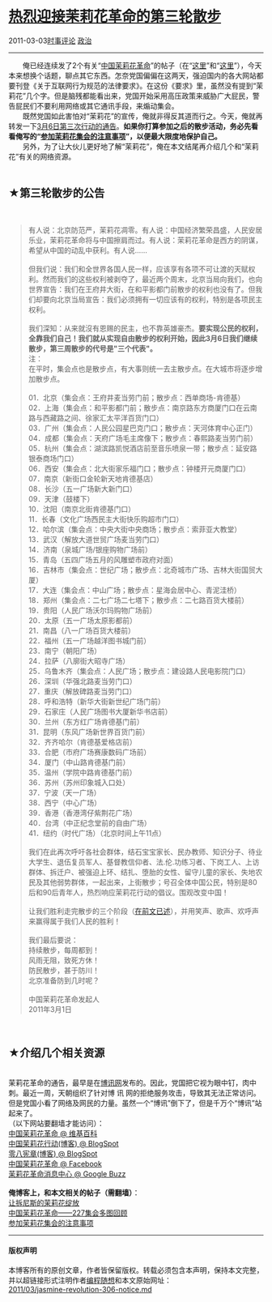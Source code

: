 <!DOCTYPE html>
<html xmlns="http://www.w3.org/1999/xhtml" xml:lang="zh-CN">
<head>
<meta http-equiv="Content-Type" content="text/html; charset=utf-8" />
<meta name="generator" content="Python script by program.think@gmail.com" />
<meta name="provider" content="program-think.blogspot.com" />
<link type="text/css" rel="stylesheet" href="../../css/program-think.css" />
<title>热烈迎接茉莉花革命的第三轮散步 - 编程随想的博客</title>
</head>
<body>
<div id="main" style="width:100%;">
<h1><a href="../../index.md" title="回到首页">热烈迎接茉莉花革命的第三轮散步</a></h1>
<div class="post-info"><span class="date-header">2011-03-03</span><a href="../../tags/E697B6E4BA8BE8AF84E8AEBA.md" class="tag">时事评论</a> <a href="../../tags/E694BFE6B2BB.md" class="tag">政治</a> </div>
<hr>
<div class="post">
&#12288;&#12288;俺已经连续发了2个有关“<a href="http://zh.wikipedia.org/wiki/%E4%B8%AD%E5%9C%8B%E8%8C%89%E8%8E%89%E8%8A%B1%E9%9D%A9%E5%91%BD" target="_blank" rel="nofollow">中国茉莉花革命</a>”的帖子（在“<a href="../../2011/02/jasmine-revolution-227-notice.md">这里</a>”和“<a href="../../2011/03/jasmine-revolution-227-photo.md">这里</a>”），今天本来想换个话题，聊点其它东西。怎奈党国偏偏在这两天，强迫国内的各大网站都要刊登《关于互联网行为规范的法律要求》。在这份《要求》里，虽然没有提到“茉莉花”几个字。但是脑残都能看出来，党国开始采用高压政策来威胁广大屁民，警告屁民们不要利用网络或其它通讯手段，来煽动集会。<br />&#12288;&#12288;既然党国如此害怕对“茉莉花”的宣传，俺就非得反其道而行之。今天，俺就再转发一下<a href="http://molihuaxingdong.blogspot.com/2011/02/201136.html" target="_blank" rel="nofollow">3月6日第三次行动的通告</a>。<b>如果你打算参加之后的散步活动，务必先看看俺写的“<a href="../../2011/03/jasmine-revolution-how-to.md">参加茉莉花集会的注意事项</a>”，以便最大限度地保护自己。</b><br />&#12288;&#12288;另外，为了让大伙儿更好地了解“茉莉花”，俺在本文结尾再介绍几个和“茉莉花”有关的网络资源。<!--program-think--><br /><br /><h2>★第三轮散步的公告</h2><br /><blockquote>有人说：北京防范严，茉莉花凋零。有人说：中国经济繁荣昌盛，人民安居乐业，茉莉花革命将与中国擦肩而过。有人说：茉莉花革命是西方的阴谋，希望从中国的动乱中获利。有人说……<br /><br />但我们说：我们和全世界各国人民一样，应该享有各项不可让渡的天赋权利。然而我们的这些权利被剥夺了，最近两个周末，北京当局向我们，也向世界宣告：我们在王府井大街，在和平影都门前散步的权利也没有了。但我们却要向北京当局宣告：我们必须拥有一切应该有的权利，特别是各项民主权利。<br /><br />我们深知：从来就沒有恩赐的民主，也不靠英雄豪杰。<b>要实现公民的权利，全靠我们自己！我们就从实现自由散步的权利开始，因此3月6日我们继续散步，第三周散步的代号是"三个代表"。</b><br />注：<br />在平时，集会点也是散步点，有大事则统一去主散步点。在大城市将逐步增加散步点。<br /><br />01．北京（集会点：王府井麦当劳门前；散步点：西单商场-肯德基）<br />02．上海（集会点：和平影都门前；散步点：南京路东方商厦门口在云南路与西藏路之间、徐家汇太平洋百货门口）<br />03．广州（集会点：人民公园星巴克门口；散步点：天河体育中心正门）<br />04．成都（集会点：天府广场毛主席像下；散步点：春熙路麦当劳门前）<br />05．杭州（集会点：湖滨路凯悦酒店前至音乐喷泉一带；散步点：延安路银泰商场门口）<br />06．西安（集会点：北大街家乐福门口；散步点：钟楼开元商厦门口）<br />07．南京（新街口金轮新天地肯德基店）<br />08．长沙（五一广场新大新门口）<br />09．天津（鼓楼下）<br />10．沈阳（南京北街肯德基门口）<br />11．长春（文化广场西民主大街快乐购超市门口）<br />12．哈尔滨（集会点：中央大街中央商场；散步点：索菲亚大教堂）<br />13．武汉（解放大道世贸广场麦当劳门口）<br />14．济南（泉城广场/银座购物广场前）<br />15．青岛（五四广场五月的风雕塑市政府对面）<br />16．吉林市（集会点：世纪广场；散步点：北奇城市广场、吉林大街国贸大厦）<br />17．大连（集会点：中山广场；散步点：星海会居中心、青泥洼桥）<br />18．郑州（集会点：二七广场二七塔下；散步点：二七路百货大楼前）<br />19．贵阳（人民广场沃尔玛购物广场前）<br />20．太原（五一广场太原影都前）<br />21．南昌（八一广场百货大楼前）<br />22．福州（五一广场越洋图书城门前）<br />23．南宁（朝阳广场）<br />24．拉萨（八廓街大昭寺广场）<br />25．乌鲁木齐（集会点：人民广场；散步点：建设路人民电影院门口）<br />26．深圳（华强北路麦当劳门口）<br />27．重庆（解放碑路麦当劳门口）<br />28．呼和浩特（新华大街新世纪广场门前）<br />29．石家庄（人民广场图书大厦新华书店前）<br />30．兰州（东方红广场肯德基门前）<br />31．昆明（东风广场新世界百货门前）<br />32．齐齐哈尔（肯德基爱格店前）<br />33．合肥（市府广场赛康数码广场前）<br />34．厦门（中山路肯德基门前）<br />35．温州（学院中路肯德基门前）<br />36．苏州（苏州印象城入口处）<br />37．宁波（天一广场）<br />38．西宁（中心广场）<br />39．香港（香港湾仔紫荆花广场）<br />40．台湾（中正纪念堂前的自由广场）<br />41．纽约（时代广场）（北京时间上午11点）<br /><br />我们在此再次呼吁各社会群体，结石宝宝家长、民办教师、知识分子、待业大学生、退伍复员军人、基督教信仰者、法.伦.功练习者、下岗工人、上访群体、拆迁户、被强迫上环、结扎、堕胎的女性、留守儿童的家长、失地农民及其他弱势群体，一起出来，上街散步；号召全体中国公民，特别是80后和90后青年人，热烈响应茉莉花行动的倡议。围观改变中国！<br /><br />让我们胜利走完散步的三个阶段（<a href="http://molihuaxingdong.blogspot.com/2011/02/blog-post_28.html" target="_blank" rel="nofollow">在前文已述</a>），并用笑声、歌声、欢呼声来赢得属于我们人民的胜利！<br /><br />我们最后要说：<br />持续散步，每周都到！<br />风雨无阻，致死方休！<br />防民散步，甚于防川！<br />北京准备防到几时呢？<br /><br />中国茉莉花革命发起人<br />2011年3月1日<br /></blockquote><br /><h2>★介绍几个相关资源</h2><br />茉莉花革命的通告，最早是在<a href="http://www.boxun.com/" target="_blank" rel="nofollow">博讯网</a>发布的。因此，党国把它视为眼中钉，肉中刺。最近一周，天朝组织了针对博 讯 网的拒绝服务攻击，导致其无法正常访问。但是党国小看了网络及网民的力量。虽然一个“博讯”倒下了，但是千万个“博讯”站起来了。<br />（以下网站要翻墙才能访问）：<br /><a href="http://zh.wikipedia.org/zh-cn/%E4%B8%AD%E5%9C%8B%E8%8C%89%E8%8E%89%E8%8A%B1%E9%9D%A9%E5%91%BD" target="_blank" rel="nofollow">中国茉莉花革命 @ 维基百科</a><br /><a href="http://molihuaxingdong.blogspot.com/" target="_blank" rel="nofollow">中国茉莉花行动(博客) @ BlogSpot</a><br /><a href="http://08charterbbs.blogspot.com/" target="_blank" rel="nofollow">零八宪章(博客) @ BlogSpot</a><br /><a href="http://www.facebook.com/jasminerevolution.cn" target="_blank" rel="nofollow">中国茉莉花革命 @ Facebook</a><br /><a href="https://www.google.com/profiles/china.molihua#buzz" target="_blank" rel="nofollow">茉莉花革命消息中心 @ Google Buzz</a><br /><br /><b>俺博客上，和本文相关的帖子（需翻墙）</b>：<br /><a target="_blank" href="../../2011/02/jasmine-revolution-227-notice.md">让拆尼斯的茉莉花绽放</a><br /><a target="_blank" href="../../2011/03/jasmine-revolution-227-photo.md">中国茉莉花革命——227集会多图回顾</a><br /><a href="../../2011/03/jasmine-revolution-how-to.md">参加茉莉花集会的注意事项</a><div class="blogger-post-footer">
</div>
<hr>
<div class="copyright">
<h4>版权声明</h4>
本博客所有的原创文章，作者皆保留版权。转载必须包含本声明，保持本文完整，并以超链接形式注明作者<a href="mailto:program.think@gmail.com">编程随想</a>和本文原始网址：<br>
<a href="2011/03/jasmine-revolution-306-notice.md">2011/03/jasmine-revolution-306-notice.md</a>
</div>
</div>
</body>
</html>
